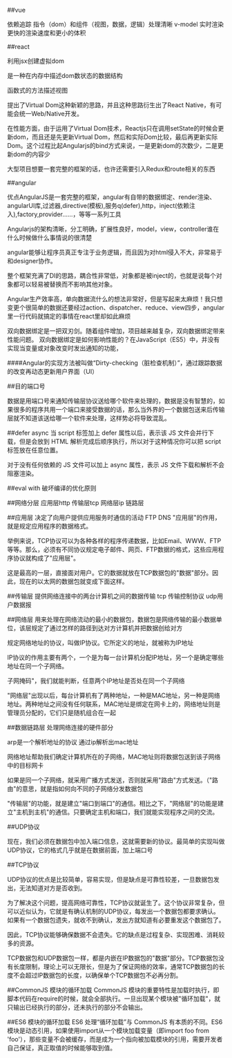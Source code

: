 ##vue 

依赖追踪
指令（dom）和组件（视图，数据，逻辑）处理清晰 
v-model 实时渲染
更快的渲染速度和更小的体积

##react 

利用jsx创建虚拟dom 

是一种在内存中描述dom数状态的数据结构 

函数式的方法描述视图 

提出了Virtual Dom这种新颖的思路，并且这种思路衍生出了React Native，有可能会统一Web/Native开发。

在性能方面，由于运用了Virtual Dom技术，Reactjs只在调用setState的时候会更新dom，而且还是先更新Virtual Dom，然后和实际Dom比较，最后再更新实际Dom。这个过程比起Angularjs的bind方式来说，一是更新dom的次数少，二是更新dom的内容少

大型项目想要一套完整的框架的话，也许还需要引入Redux和route相关的东西

##angular 

优点AngularJS是一套完整的框架，angular有自带的数据绑定、render渲染、angularUI库,过滤器,directive(模板),服务q(defer),http，inject(依赖注入),factory,provider……，等等一系列工具

Angularjs的架构清晰，分工明确，扩展性良好，model，view，controller谁在什么时候做什么事情说的很清楚

angular能够让程序员真正专注于业务逻辑，而且因为对html侵入不大，非常易于和designer协作。

整个框架充满了DI的思路，耦合性非常低，对象都是被inject的，也就是说每个对象都可以轻易被替换而不影响其他对象。

Angular生产效率高，单向数据流什么的想法非常好，但是写起来太麻烦！我只想变更个很简单的数据还要经过action、dispatcher、reduce、view四步，angular里一行代码就搞定的事情在react里却如此麻烦

双向数据绑定是一把双刃剑。随着组件增加，项目越来越复杂，双向数据绑定带来性能问题。 双向数据绑定是如何影响性能的？在JavaScript（ES5）中，并没有实现当变量或对象改变时发出通知的功能，

####Angular的实现方法被叫做“Dirty-checking（脏检查机制）”，通过跟踪数据的改变再动态更新用户界面（UI）

##目的端口号

数据是用端口号来通知传输层协议送给哪个软件来处理的，数据是没有智慧的，如果很多的程序共用一个端口来接受数据的话，那么当外界的一个数据包送来后传输层就不知道该送给哪一个软件来处理，这样势必将导致混乱。

##defer async
当 script 标签加上 defer 属性以后，表示该 JS 文件会并行下载，但是会放到 HTML 解析完成后顺序执行，所以对于这种情况你可以把 script 标签放在任意位置。

对于没有任何依赖的 JS 文件可以加上 async 属性，表示 JS 文件下载和解析不会阻塞渲染。

##eval with 
破坏编译的优化原则

##网络分层
应用层http 
传输层tcp 
网络层ip 
链路层

##应用层
决定了向用户提供应用服务时通信的活动 FTP DNS
"应用层"的作用，就是规定应用程序的数据格式。

举例来说，TCP协议可以为各种各样的程序传递数据，比如Email、WWW、FTP等等。那么，必须有不同协议规定电子邮件、网页、FTP数据的格式，这些应用程序协议就构成了"应用层"。

这是最高的一层，直接面对用户。它的数据就放在TCP数据包的"数据"部分。因此，现在的以太网的数据包就变成下面这样。

##传输层
提供网络连接中的两台计算机之间的数据传输 tcp 传输控制协议 udp用户数据报

##网络层
用来处理在网络流动的最小的数据包，数据包是网络传输的最小数据单位，该层规定了通过怎样的路径到达对方计算机并把数据创给对方

规定网络地址的协议，叫做IP协议。它所定义的地址，就被称为IP地址

IP协议的作用主要有两个，一个是为每一台计算机分配IP地址，另一个是确定哪些地址在同一个子网络。

子网掩码"，我们就能判断，任意两个IP地址是否处在同一个子网络

"网络层"出现以后，每台计算机有了两种地址，一种是MAC地址，另一种是网络地址。两种地址之间没有任何联系，MAC地址是绑定在网卡上的，网络地址则是管理员分配的，它们只是随机组合在一起

##数据链路层
处理网络连接的硬件部分

arp是一个解析地址的协议 通过ip解析出mac地址

网络地址帮助我们确定计算机所在的子网络，MAC地址则将数据包送到该子网络中的目标网卡

如果是同一个子网络，就采用广播方式发送，否则就采用"路由"方式发送。（"路由"的意思，就是指如何向不同的子网络分发数据包

"传输层"的功能，就是建立"端口到端口"的通信。相比之下，"网络层"的功能是建立"主机到主机"的通信。只要确定主机和端口，我们就能实现程序之间的交流。

##UDP协议

现在，我们必须在数据包中加入端口信息，这就需要新的协议。最简单的实现叫做UDP协议，它的格式几乎就是在数据前面，加上端口号

##TCP协议

UDP协议的优点是比较简单，容易实现，但是缺点是可靠性较差，一旦数据包发出，无法知道对方是否收到。

为了解决这个问题，提高网络可靠性，TCP协议就诞生了。这个协议非常复杂，但可以近似认为，它就是有确认机制的UDP协议，每发出一个数据包都要求确认。如果有一个数据包遗失，就收不到确认，发出方就知道有必要重发这个数据包了。

因此，TCP协议能够确保数据不会遗失。它的缺点是过程复杂、实现困难、消耗较多的资源。

TCP数据包和UDP数据包一样，都是内嵌在IP数据包的"数据"部分。TCP数据包没有长度限制，理论上可以无限长，但是为了保证网络的效率，通常TCP数据包的长度不会超过IP数据包的长度，以确保单个TCP数据包不必再分割。

##CommonJS 模块的循环加载
CommonJS 模块的重要特性是加载时执行，即脚本代码在require的时候，就会全部执行。一旦出现某个模块被"循环加载"，就只输出已经执行的部分，还未执行的部分不会输出。

##ES6 模块的循环加载
ES6 处理“循环加载”与 CommonJS 有本质的不同。ES6 模块是动态引用，如果使用import从一个模块加载变量（即import foo from 'foo'），那些变量不会被缓存，而是成为一个指向被加载模块的引用，需要开发者自己保证，真正取值的时候能够取到值。

